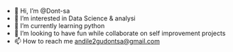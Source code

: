 - 👋 Hi, I’m @Dont-sa
- 👀 I’m interested in Data Science & analysi
- 🌱 I’m currently learning python
- 💞️ I’m looking to have fun while collaborate on self improvement projects
- 📫 How to reach me andile2gudontsa@gmail.com

<!---
Dont-sa/Dont-sa is a ✨ special ✨ repository because its `README.md` (this file) appears on your GitHub profile.
You can click the Preview link to take a look at your changes.
--->
